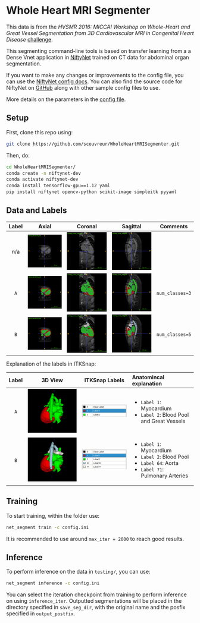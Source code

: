 # Whole Heart MRI Segmenter

This data is from the *HVSMR 2016: MICCAI Workshop on Whole-Heart and Great Vessel Segmentation from 3D Cardiovascular MRI in Congenital Heart Disease* [challenge](http://segchd.csail.mit.edu/data.html).

This segmenting command-line tools is based on transfer learning from a  a Dense Vnet application in [NiftyNet](http://www.niftynet.io/) trained on CT data for abdominal organ segmentation.

If you want to make any changes or improvements to the config file, you can use the [NiftyNet config docs](https://niftynet.readthedocs.io/en/dev/). You can also find the source code for NiftyNet on [GitHub](https://github.com/NifTK/NiftyNet) along with other sample config files to use.

More details on the parameters in the [config file](https://niftynet.readthedocs.io/en/dev/config_spec.html#loss-type).

## Setup

First, clone this repo using:

```bash
git clone https://github.com/scouvreur/WholeHeartMRISegmenter.git
```

Then, do:

```bash
cd WholeHeartMRISegmenter/
conda create -n niftynet-dev
conda activate niftynet-dev
conda install tensorflow-gpu==1.12 yaml
pip install niftynet opencv-python scikit-image simpleitk pyyaml
```

## Data and Labels

Label | Axial | Coronal | Sagittal | Comments
:----:|:-----:|:-------:|:--------:|:--------:
n/a | ![](assets/a.png) | ![](assets/c.png) | ![](assets/s.png) |
`A` | ![](assets/a_label_a.png) | ![](assets/c_label_a.png) | ![](assets/s_label_a.png) | `num_classes=3`
`B` | ![](assets/a_label_b.png) | ![](assets/c_label_b.png) | ![](assets/s_label_b.png) | `num_classes=5`

Explanation of the labels in ITKSnap:

Label | 3D View | ITKSnap Labels | Anatomincal explanation
:----:|:-------:|:--------------:|:-----------------------
`A` | ![](assets/label_a.png) | ![](assets/labels_a.png) | <ul><li>`Label 1`: Myocardium</li><li>`Label 2`: Blood Pool and Great Vessels</li></ul>
`B` | ![](assets/label_b.png) | ![](assets/labels_b.png) | <ul><li>`Label 1`: Myocardium</li><li>`Label 2`: Blood Pool</li><li>`Label 64`: Aorta</li><li>`Label 71`: Pulmonary Arteries</li></ul>

## Training

To start training, within the folder use:

```bash
net_segment train -c config.ini
```

It is recommended to use around `max_iter = 2000` to reach good results.

## Inference

To perform inference on the data in `testing/`, you can use:

```bash
net_segment inference -c config.ini
```

You can select the iteration checkpoint from training to perform inference on using `inference_iter`. Outputted segmentations will be placed in the directory specified in `save_seg_dir`, with the original name and the posfix specified in `output_postfix`.
